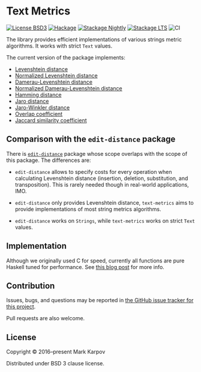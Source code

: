 # Text Metrics

[![License BSD3](https://img.shields.io/badge/license-BSD3-brightgreen.svg)](http://opensource.org/licenses/BSD-3-Clause)
[![Hackage](https://img.shields.io/hackage/v/text-metrics.svg?style=flat)](https://hackage.haskell.org/package/text-metrics)
[![Stackage Nightly](http://stackage.org/package/text-metrics/badge/nightly)](http://stackage.org/nightly/package/text-metrics)
[![Stackage LTS](http://stackage.org/package/text-metrics/badge/lts)](http://stackage.org/lts/package/text-metrics)
![CI](https://github.com/mrkkrp/text-metrics/workflows/CI/badge.svg?branch=master)

The library provides efficient implementations of various strings metric
algorithms. It works with strict `Text` values.

The current version of the package implements:

* [Levenshtein distance](https://en.wikipedia.org/wiki/Levenshtein_distance)
* [Normalized Levenshtein distance](https://en.wikipedia.org/wiki/Levenshtein_distance)
* [Damerau-Levenshtein distance](https://en.wikipedia.org/wiki/Damerau%E2%80%93Levenshtein_distance)
* [Normalized Damerau-Levenshtein distance](https://en.wikipedia.org/wiki/Damerau%E2%80%93Levenshtein_distance)
* [Hamming distance](https://en.wikipedia.org/wiki/Hamming_distance)
* [Jaro distance](https://en.wikipedia.org/wiki/Jaro%E2%80%93Winkler_distance)
* [Jaro-Winkler distance](https://en.wikipedia.org/wiki/Jaro%E2%80%93Winkler_distance)
* [Overlap coefficient](https://en.wikipedia.org/wiki/Overlap_coefficient)
* [Jaccard similarity coefficient](https://en.wikipedia.org/wiki/Jaccard_index)

## Comparison with the `edit-distance` package

There is
[`edit-distance`](https://hackage.haskell.org/package/edit-distance) package
whose scope overlaps with the scope of this package. The differences are:

* `edit-distance` allows to specify costs for every operation when
  calculating Levenshtein distance (insertion, deletion, substitution, and
  transposition). This is rarely needed though in real-world applications,
  IMO.

* `edit-distance` only provides Levenshtein distance, `text-metrics` aims to
  provide implementations of most string metrics algorithms.

* `edit-distance` works on `Strings`, while `text-metrics` works on strict
  `Text` values.

## Implementation

Although we originally used C for speed, currently all functions are pure
Haskell tuned for performance. See [this blog
post](https://markkarpov.com/post/migrating-text-metrics.html) for more
info.

## Contribution

Issues, bugs, and questions may be reported in [the GitHub issue tracker for
this project](https://github.com/mrkkrp/text-metrics/issues).

Pull requests are also welcome.

## License

Copyright © 2016–present Mark Karpov

Distributed under BSD 3 clause license.

